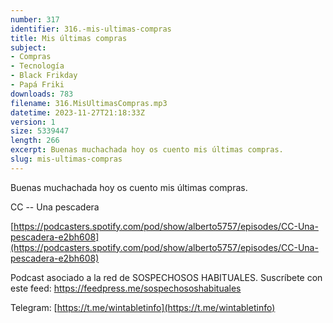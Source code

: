 ```yaml
---
number: 317
identifier: 316.-mis-ultimas-compras
title: Mis últimas compras
subject:
- Compras
- Tecnología
- Black Frikday
- Papá Friki
downloads: 783
filename: 316.MisUltimasCompras.mp3
datetime: 2023-11-27T21:18:33Z
version: 1
size: 5339447
length: 266
excerpt: Buenas muchachada hoy os cuento mis últimas compras.
slug: mis-ultimas-compras
---
```

Buenas muchachada hoy os cuento mis últimas compras.

CC -- Una pescadera

[https://podcasters.spotify.com/pod/show/alberto5757/episodes/CC-Una-pescadera-e2bh608](https://podcasters.spotify.com/pod/show/alberto5757/episodes/CC-Una-pescadera-e2bh608)

Podcast asociado a la red de SOSPECHOSOS HABITUALES. Suscríbete con este feed: https://feedpress.me/sospechososhabituales

Telegram: [https://t.me/wintabletinfo](https://t.me/wintabletinfo)